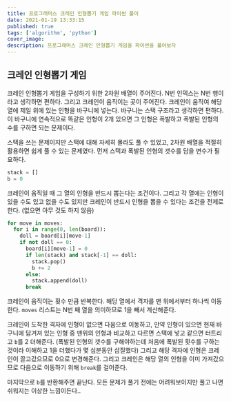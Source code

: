 ```yaml
---
title: 프로그래머스 크레인 인형뽑기 게임 파이썬 풀이
date: 2021-01-19 13:33:15
published: true
tags: ['algorithm', 'python']
cover_image:
description: 프로그래머스 크레인 인형뽑기 게임을 파이썬을 풀어보자
---
```


## 크레인 인형뽑기 게임

크레인 인형뽑기 게임을 구성하기 위한 2차원 배열이 주어진다. N번 인덱스는 N번 행이라고 생각하면 편하다. 그리고 크레인이 움직이는 곳이 주어진다. 크레인이 움직여 해당 열에 제일 위에 있는 인형을 바구니에 넣는다. 바구니는 스택 구조라고 생각하면 편하다. 이 바구니에 연속적으로 똑같은 인형이 2개 있으면 그 인형은 폭발하고 폭발된 인형의 수를 구하면 되는 문제이다.

스택을 쓰는 문제이지만 스택에 대해 자세히 몰라도 풀 수 있었고, 2차원 배열을 적절히 활용하면 쉽게 풀 수 있는 문제였다. 먼저 스택과 폭발된 인형의 갯수를 담을 변수가 필요하다.

```py
stack = []
b = 0
```

크레인이 움직일 때 그 열의 인형을 반드시 뽑는다는 조건이다. 그리고 각 열에는 인형이 있을 수도 있고 없을 수도 있지만 크레인이 반드시 인형을 뽑을 수 있다는 조건을 전제로 한다. (없으면 아무 것도 하지 않음)

```py
for move in moves:
  for i in range(0, len(board)):
    doll = board[i][move-1]
    if not doll == 0:
      board[i][move-1] = 0
      if len(stack) and stack[-1] == doll:
        stack.pop()
        b += 2
      else:
        stack.append(doll)
      break
```

크레인이 움직이는 횟수 만큼 반복한다. 해당 열에서 격자를 맨 위에서부터 하나씩 이동한다. `moves` 리스트는 N번 째 열을 의미하므로 1을 빼서 계산해준다.

크레인이 도착한 격자에 인형이 없으면 다음으로 이동하고, 만약 인형이 있으면 현재 바구니에 담겨져 있는 인형 중 맨위의 인형과 비교하고 다르면 스택에 넣고 같으면 터트리고 `b`를 2 더해준다. (폭발된 인형의 갯수를 구해야하는데 처음에 폭발된 횟수를 구하는 것이라 이해하고 1을 더했다가 몇 십분동안 삽질했다) 그리고 해당 격자에 인형은 크레인이 끌고갔으므로 0으로 변경해준다. 그리고 크레인은 해당 열의 인형을 이미 가져갔으므로 다음으로 이동하기 위해 `break`를 걸어준다.

마지막으로 `b`를 반환해주면 끝난다. 모든 문제가 풀기 전에는 어려워보이지만 풀고 나면 쉬워지는 이상한 느낌이든다..
